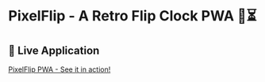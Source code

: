 # PixelFlip - A Retro Flip Clock PWA 👾⏳

## **🚀 Live Application**  
[PixelFlip PWA - See it in action!](https://ankitbhade.github.io/PixelFlip/)
